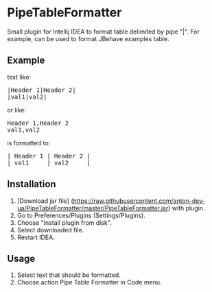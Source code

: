 PipeTableFormatter
==================

Small plugin for Intellij IDEA to format table delimited by pipe "|". For example, can be used to format JBehave examples table.

Example
-------

text like:

<pre>
|Header 1|Header 2|
|val1|val2|
</pre>

or like:

<pre>
Header 1,Header 2
val1,val2
</pre>

is formatted to:

<pre>
| Header 1 | Header 2 |
| val1     | val2     |
</pre>

Installation
-----------

1. [Download jar file] (https://raw.githubusercontent.com/anton-dev-ua/PipeTableFormatter/master/PipeTableFormatter.jar) with plugin.
2. Go to Preferences/Plugins (Settings/Plugins).
3. Choose "Install plugin from disk".
4. Select downloaded file.
5. Restart IDEA.

Usage
-----

1. Select text that should be formatted.
2. Choose action Pipe Table Formatter in Code menu.
